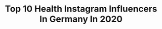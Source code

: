 ---
title: Top 10 Health Instagram Influencers In Germany In 2020
description: >-
  Find top health Instagram influencers in Germany in 2020. Most popular hashtags: #inspiration #happyeaster #froheostern #easter.
platform: Instagram
profiles:
  - username: "mariiisa_hofi"
    fullname: >-
      HEALTHY FOOD I LIFESTYLE
    location: "Germany"
    followers: 27554
    engagement: 978
    commentsToLikes: 0.067217
    id: ck0txg2zcizdk0i19ulv1zs53
    verified: false
    hashtags: "#animalprint, #bikinishoot, #mundpflege, #abschiednehmen"
  - username: "vitaminfede_"
    fullname: >-
      FEDERICA | FITNESS ACCOUNT
    location: "Germany"
    followers: 4188
    engagement: 2189
    commentsToLikes: 0.189662
    id: ckaovkd7s4xte0i78k3sqyscg
    verified: false
    hashtags: "#gymwear, #fitinfluencer, #fitnessjourney, #views"
  - username: "lauramadeleineb"
    fullname: >-
      💗  LAURA MADELEINE  💗
    location: "Germany"
    followers: 5726
    engagement: 2146
    commentsToLikes: 0.069469
    id: ck8t4axjn63p40j78iki5pavc
    verified: false
    hashtags: "#travel, #sunset, #macedonia, #language"
  - username: "janine_berger96"
    fullname: >-
      Olympic gymnast 🇩🇪
    location: "Germany"
    followers: 42992
    engagement: 465
    commentsToLikes: 0.070507
    id: ck8szih9aokmn0j781umj8jjk
    verified: true
    hashtags: "#friday, #missit, #stretching, #push"
  - username: "veronika_klimovits"
    fullname: >-
      Veronika Klimovits
    location: "Germany"
    followers: 87537
    engagement: 433
    commentsToLikes: 0.054089
    id: ck13bd4luuuqq0i19odzvpflm
    verified: true
    hashtags: "#outfitlove, #ichliebedich, #pyjamastyle, #lovemychihuahua"
  - username: "fraeulein_wunderwaffel"
    fullname: >-
      M e l i s s a 🍃
    location: "Germany"
    followers: 6264
    engagement: 1114
    commentsToLikes: 0.163175
    id: ck5hek2i5tbb20i112jwt0hh3
    verified: false
    hashtags: "#couplegoals, #hochzeitplanen, #preggo, #babybauchfotos"
  - username: "renate2108"
    fullname: >-
      Renate Kaiser
    location: "Germany"
    followers: 17382
    engagement: 628
    commentsToLikes: 0.184616
    id: ck9h9vdrja3vb0j78d4gk5ble
    verified: false
    hashtags: "#jeanstuesday"
  - username: "fileks"
    fullname: >-
      Filip
    location: "Germany"
    followers: 78468
    engagement: 410
    commentsToLikes: 0.057012
    id: ck6tjw8ae3jll0j71wlpqc8m5
    verified: false
    hashtags: "#schwimmen, #froheostern, #timetorelax, #longtailboat"
  - username: "jasmin_katharina_"
    fullname: >-
      Jasi
    location: "Germany"
    followers: 5994
    engagement: 2481
    commentsToLikes: 0.042585
    id: ck0vze7he8o590i19tt5g25wx
    verified: false
    hashtags: "#sundaymornings, #growupyourlife, #powerful, #forestpictures"
  - username: "khllifestyle"
    fullname: >-
      Karl-Heinz Limberg
    location: "Germany"
    followers: 14574
    engagement: 1182
    commentsToLikes: 0.062274
    id: ck6tw5ydnq6it0j71bd2f3sek
    verified: false
    hashtags: "#paragliding, #ticino, #staypositive, #fitness"
---